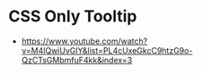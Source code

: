# CSS Only Tooltip

* <https://www.youtube.com/watch?v=M4lQwiUvGlY&list=PL4cUxeGkcC9htzG9o-QzCTsGMbmfuF4kk&index=3>
